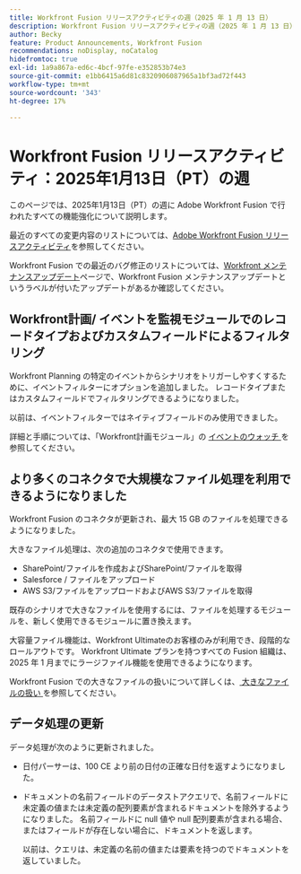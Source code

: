 ```yaml
---
title: Workfront Fusion リリースアクティビティの週（2025 年 1 月 13 日）
description: Workfront Fusion リリースアクティビティの週（2025 年 1 月 13 日）
author: Becky
feature: Product Announcements, Workfront Fusion
recommendations: noDisplay, noCatalog
hidefromtoc: true
exl-id: 1a9a867a-ed6c-4bcf-97fe-e352853b74e3
source-git-commit: e1bb6415a6d81c8320906087965a1bf3ad72f443
workflow-type: tm+mt
source-wordcount: '343'
ht-degree: 17%

---
```


# Workfront Fusion リリースアクティビティ：2025年1月13日（PT）の週

このページでは、2025年1月13日（PT）の週に Adobe Workfront Fusion で行われたすべての機能強化について説明します。

最近のすべての変更内容のリストについては、[Adobe Workfront Fusion リリースアクティビティ](/help/workfront-fusion/fusion-product-releases/fusion-release-activity.md)を参照してください。

Workfront Fusion での最近のバグ修正のリストについては、[Workfront メンテナンスアップデート](https://experienceleague.adobe.com/ja/docs/workfront-known-issues/releases/current-updates)ページで、Workfront Fusion メンテナンスアップデートというラベルが付いたアップデートがあるか確認してください。

## Workfront計画/ イベントを監視モジュールでのレコードタイプおよびカスタムフィールドによるフィルタリング

Workfront Planning の特定のイベントからシナリオをトリガーしやすくするために、イベントフィルターにオプションを追加しました。 レコードタイプまたはカスタムフィールドでフィルタリングできるようになりました。

以前は、イベントフィルターではネイティブフィールドのみ使用できました。

詳細と手順については、「Workfront計画モジュール」の [ イベントのウォッチ ](/help/workfront-fusion/references/apps-and-modules/adobe-connectors/workfront-planning-modules.md#watch-events) を参照してください。

## より多くのコネクタで大規模なファイル処理を利用できるようになりました

Workfront Fusion のコネクタが更新され、最大 15 GB のファイルを処理できるようになりました。

大きなファイル処理は、次の追加のコネクタで使用できます。

* SharePoint/ファイルを作成およびSharePoint/ファイルを取得
* Salesforce / ファイルをアップロード
* AWS S3/ファイルをアップロードおよびAWS S3/ファイルを取得

既存のシナリオで大きなファイルを使用するには、ファイルを処理するモジュールを、新しく使用できるモジュールに置き換えます。

大容量ファイル機能は、Workfront Ultimateのお客様のみが利用でき、段階的なロールアウトです。 Workfront Ultimate プランを持つすべての Fusion 組織は、2025 年 1 月までにラージファイル機能を使用できるようになります。

Workfront Fusion での大きなファイルの扱いについて詳しくは、[ 大きなファイルの扱い ](/help/workfront-fusion/references/scenarios/fusion-large-files.md) を参照してください。


## データ処理の更新

データ処理が次のように更新されました。

* 日付パーサーは、100 CE より前の日付の正確な日付を返すようになりました。
* ドキュメントの名前フィールドのデータストアクエリで、名前フィールドに未定義の値または未定義の配列要素が含まれるドキュメントを除外するようになりました。 名前フィールドに null 値や null 配列要素が含まれる場合、またはフィールドが存在しない場合に、ドキュメントを返します。

  以前は、クエリは、未定義の名前の値または要素を持つのでドキュメントを返していました。

